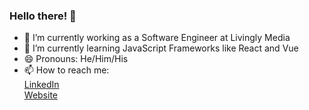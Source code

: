 ### Hello there! 👋

- 🔭 I’m currently working as a Software Engineer at Livingly Media
- 🌱 I’m currently learning JavaScript Frameworks like React and Vue
- 😄 Pronouns: He/Him/His
- 📫 How to reach me:  <div class="badge-base LI-profile-badge" data-locale="en_US" data-size="medium" data-theme="light" data-type="HORIZONTAL" data-vanity="gauravmahadik" data-version="v1"><a class="badge-base__link LI-simple-link" href="https://www.linkedin.com/in/gauravmahadik?trk=profile-badge">LinkedIn</a></div>    <div class="badge-base LI-profile-badge" data-locale="en_US" data-size="medium" data-theme="light" data-type="HORIZONTAL" data-vanity="gauravmahadik" data-version="v1"><a class="badge-base__link LI-simple-link" href="https://gm1896.github.io/">Website</a></div>
